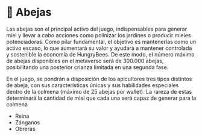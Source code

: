 # 🐝 Abejas

Las abejas son el principal activo del juego, indispensables para generar miel y llevar a cabo acciones como polinizar los jardines o producir mieles potenciadoras. Como pilar fundamental, el objetivo es mantenerlas como un activo escaso, lo que aumentará su valor y ayudará a mantener controlada y sostenible la economía de HungryBees. De este modo, el número máximo de abejas disponibles en el metaverso será de 300.000 abejas, posibilitando una posterior crianza limitada en una segunda fase.

En el juego, se pondrán a disposición de los apicultores tres tipos distintos de abeja, con sus características únicas y sus habilidades especiales dentro de la colmena (máximo de 25 abejas por wallet). La rareza de estas determinará la cantidad de miel que cada una será capaz de generar para la colmena

* Reina
* Zánganos
* Obreras

